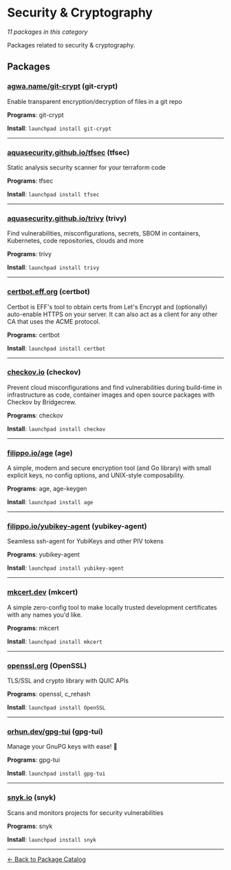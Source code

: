 # Security & Cryptography

*11 packages in this category*

Packages related to security & cryptography.

## Packages

### [agwa.name/git-crypt](../packages/agwa.name/git-crypt/index.md) (git-crypt)

Enable transparent encryption/decryption of files in a git repo

**Programs**: git-crypt

**Install**: `launchpad install git-crypt`

---

### [aquasecurity.github.io/tfsec](../packages/aquasecurity.github.io/tfsec/index.md) (tfsec)

Static analysis security scanner for your terraform code

**Programs**: tfsec

**Install**: `launchpad install tfsec`

---

### [aquasecurity.github.io/trivy](../packages/aquasecurity.github.io/trivy/index.md) (trivy)

Find vulnerabilities, misconfigurations, secrets, SBOM in containers, Kubernetes, code repositories, clouds and more

**Programs**: trivy

**Install**: `launchpad install trivy`

---

### [certbot.eff.org](../packages/certbot.eff.org/index.md) (certbot)

Certbot is EFF's tool to obtain certs from Let's Encrypt and (optionally) auto-enable HTTPS on your server. It can also act as a client for any other CA that uses the ACME protocol.

**Programs**: certbot

**Install**: `launchpad install certbot`

---

### [checkov.io](../packages/checkov.io/index.md) (checkov)

Prevent cloud misconfigurations and find vulnerabilities during build-time in infrastructure as code, container images and open source packages with Checkov by Bridgecrew.

**Programs**: checkov

**Install**: `launchpad install checkov`

---

### [filippo.io/age](../packages/filippo.io/age/index.md) (age)

A simple, modern and secure encryption tool (and Go library) with small explicit keys, no config options, and UNIX-style composability.

**Programs**: age, age-keygen

**Install**: `launchpad install age`

---

### [filippo.io/yubikey-agent](../packages/filippo.io/yubikey-agent/index.md) (yubikey-agent)

Seamless ssh-agent for YubiKeys and other PIV tokens

**Programs**: yubikey-agent

**Install**: `launchpad install yubikey-agent`

---

### [mkcert.dev](../packages/mkcert.dev/index.md) (mkcert)

A simple zero-config tool to make locally trusted development certificates with any names you'd like.

**Programs**: mkcert

**Install**: `launchpad install mkcert`

---

### [openssl.org](../packages/openssl.org/index.md) (OpenSSL)

TLS/SSL and crypto library with QUIC APIs

**Programs**: openssl, c_rehash

**Install**: `launchpad install OpenSSL`

---

### [orhun.dev/gpg-tui](../packages/orhun.dev/gpg-tui/index.md) (gpg-tui)

Manage your GnuPG keys with ease! 🔐

**Programs**: gpg-tui

**Install**: `launchpad install gpg-tui`

---

### [snyk.io](../packages/snyk.io/index.md) (snyk)

Scans and monitors projects for security vulnerabilities

**Programs**: snyk

**Install**: `launchpad install snyk`

---

[← Back to Package Catalog](../package-catalog.md)
